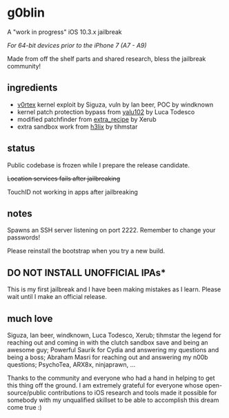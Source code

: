 # g0blin

A "work in progress" iOS 10.3.x jailbreak

*For 64-bit devices prior to the iPhone 7 (A7 - A9)*

Made from off the shelf parts and shared research, bless the jailbreak community!


## ingredients

+ [v0rtex](https://github.com/siguza/v0rtex) kernel exploit by Siguza, vuln by Ian beer, POC by windknown
+ kernel patch protection bypass from [yalu102](https://github.com/kpwn/yalu102) by Luca Todesco
+ modified patchfinder from [extra_recipe](https://github.com/xerub/extra_recipe) by Xerub
+ extra sandbox work from [h3lix](https://h3lix.tihmstar.net) by tihmstar


## status

Public codebase is frozen while I prepare the release candidate.

~~Location services fails after jailbreaking~~

TouchID not working in apps after jailbreaking


## notes

Spawns an SSH server listening on port 2222. Remember to change your passwords!

Please reinstall the bootstrap when you try a new build.


## DO NOT INSTALL UNOFFICIAL IPAs*

This is my first jailbreak and I have been making mistakes as I learn. Please wait until I make an official release.


## much love

Siguza, Ian beer, windknown, Luca Todesco, Xerub; tihmstar the legend for reaching out and coming in with the clutch sandbox save and being an awesome guy; Powerful Saurik for Cydia and answering my questions and being a boss; Abraham Masri for reaching out and answering my n00b questions; PsychoTea, ARX8x, ninjaprawn, ... 

Thanks to the community and everyone who had a hand in helping to get this thing off the ground. I am extremely grateful for everyone whose open-source/public contributions to iOS research and tools made it possible for somebody with my unqualified skillset to be able to accomplish this dream come true :)
